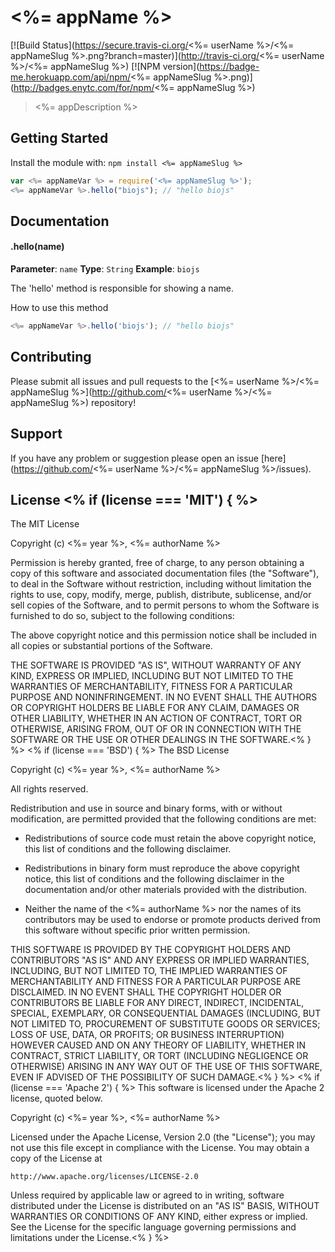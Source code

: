 # <%= appName %>

[![Build Status](https://secure.travis-ci.org/<%= userName %>/<%= appNameSlug %>.png?branch=master)](http://travis-ci.org/<%= userName %>/<%= appNameSlug %>)
[![NPM version](https://badge-me.herokuapp.com/api/npm/<%= appNameSlug %>.png)](http://badges.enytc.com/for/npm/<%= appNameSlug %>) 

> <%= appDescription %>

## Getting Started
Install the module with: `npm install <%= appNameSlug %>`

```javascript
var <%= appNameVar %> = require('<%= appNameSlug %>');
<%= appNameVar %>.hello("biojs"); // "hello biojs"
```

## Documentation

#### .hello(name)

**Parameter**: `name`
**Type**: `String`
**Example**: `biojs`

The 'hello' method is responsible for showing a name.

How to use this method

```javascript
<%= appNameVar %>.hello('biojs'); // "hello biojs"
```

## Contributing

Please submit all issues and pull requests to the [<%= userName %>/<%= appNameSlug %>](http://github.com/<%= userName %>/<%= appNameSlug %>) repository!

## Support
If you have any problem or suggestion please open an issue [here](https://github.com/<%= userName %>/<%= appNameSlug %>/issues).

## License <% if (license === 'MIT') { %>

The MIT License

Copyright (c) <%= year %>, <%= authorName %>

Permission is hereby granted, free of charge, to any person
obtaining a copy of this software and associated documentation
files (the "Software"), to deal in the Software without
restriction, including without limitation the rights to use,
copy, modify, merge, publish, distribute, sublicense, and/or sell
copies of the Software, and to permit persons to whom the
Software is furnished to do so, subject to the following
conditions:

The above copyright notice and this permission notice shall be
included in all copies or substantial portions of the Software.

THE SOFTWARE IS PROVIDED "AS IS", WITHOUT WARRANTY OF ANY KIND,
EXPRESS OR IMPLIED, INCLUDING BUT NOT LIMITED TO THE WARRANTIES
OF MERCHANTABILITY, FITNESS FOR A PARTICULAR PURPOSE AND
NONINFRINGEMENT. IN NO EVENT SHALL THE AUTHORS OR COPYRIGHT
HOLDERS BE LIABLE FOR ANY CLAIM, DAMAGES OR OTHER LIABILITY,
WHETHER IN AN ACTION OF CONTRACT, TORT OR OTHERWISE, ARISING
FROM, OUT OF OR IN CONNECTION WITH THE SOFTWARE OR THE USE OR
OTHER DEALINGS IN THE SOFTWARE.<% } %>
<% if (license === 'BSD') { %>
The BSD License

Copyright (c) <%= year %>, <%= authorName %>

All rights reserved.

Redistribution and use in source and binary forms, with or without modification,
are permitted provided that the following conditions are met:

* Redistributions of source code must retain the above copyright notice, this
  list of conditions and the following disclaimer.

* Redistributions in binary form must reproduce the above copyright notice, this
  list of conditions and the following disclaimer in the documentation and/or
  other materials provided with the distribution.

* Neither the name of the <%= authorName %> nor the names of its
  contributors may be used to endorse or promote products derived from
  this software without specific prior written permission.

THIS SOFTWARE IS PROVIDED BY THE COPYRIGHT HOLDERS AND CONTRIBUTORS "AS IS" AND
ANY EXPRESS OR IMPLIED WARRANTIES, INCLUDING, BUT NOT LIMITED TO, THE IMPLIED
WARRANTIES OF MERCHANTABILITY AND FITNESS FOR A PARTICULAR PURPOSE ARE
DISCLAIMED. IN NO EVENT SHALL THE COPYRIGHT HOLDER OR CONTRIBUTORS BE LIABLE FOR
ANY DIRECT, INDIRECT, INCIDENTAL, SPECIAL, EXEMPLARY, OR CONSEQUENTIAL DAMAGES
(INCLUDING, BUT NOT LIMITED TO, PROCUREMENT OF SUBSTITUTE GOODS OR SERVICES;
LOSS OF USE, DATA, OR PROFITS; OR BUSINESS INTERRUPTION) HOWEVER CAUSED AND ON
ANY THEORY OF LIABILITY, WHETHER IN CONTRACT, STRICT LIABILITY, OR TORT
(INCLUDING NEGLIGENCE OR OTHERWISE) ARISING IN ANY WAY OUT OF THE USE OF THIS
SOFTWARE, EVEN IF ADVISED OF THE POSSIBILITY OF SUCH DAMAGE.<% } %>
<% if (license === 'Apache 2') { %>
This software is licensed under the Apache 2 license, quoted below.

Copyright (c) <%= year %>, <%= authorName %>

Licensed under the Apache License, Version 2.0 (the "License"); you may not
use this file except in compliance with the License. You may obtain a copy of
the License at

    http://www.apache.org/licenses/LICENSE-2.0

Unless required by applicable law or agreed to in writing, software
distributed under the License is distributed on an "AS IS" BASIS, WITHOUT
WARRANTIES OR CONDITIONS OF ANY KIND, either express or implied. See the
License for the specific language governing permissions and limitations under
the License.<% } %>
